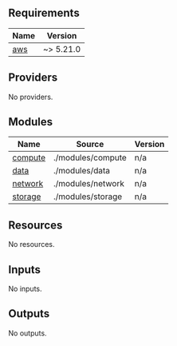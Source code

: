 <!-- BEGIN_TF_DOCS -->
## Requirements

| Name | Version |
|------|---------|
| <a name="requirement_aws"></a> [aws](#requirement_aws) | ~> 5.21.0 |

## Providers

No providers.

## Modules

| Name | Source | Version |
|------|--------|---------|
| <a name="module_compute"></a> [compute](#module_compute) | ./modules/compute | n/a |
| <a name="module_data"></a> [data](#module_data) | ./modules/data | n/a |
| <a name="module_network"></a> [network](#module_network) | ./modules/network | n/a |
| <a name="module_storage"></a> [storage](#module_storage) | ./modules/storage | n/a |

## Resources

No resources.

## Inputs

No inputs.

## Outputs

No outputs.
<!-- END_TF_DOCS -->